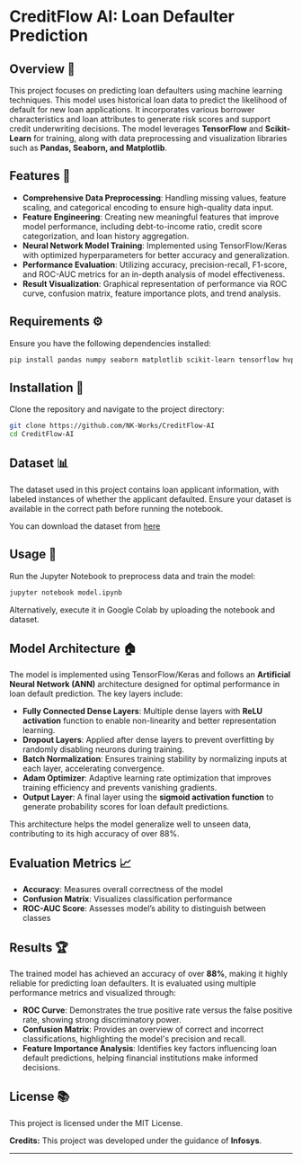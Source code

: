 # CreditFlow AI: Loan Defaulter Prediction

## Overview 💑

This project focuses on predicting loan defaulters using machine learning techniques. This model uses historical loan data to predict the likelihood of default for new loan applications. It incorporates various borrower characteristics and loan attributes to generate risk scores and support credit underwriting decisions. The model leverages **TensorFlow** and **Scikit-Learn** for training, along with data preprocessing and visualization libraries such as **Pandas, Seaborn, and Matplotlib**.

## Features 📂

- **Comprehensive Data Preprocessing**: Handling missing values, feature scaling, and categorical encoding to ensure high-quality data input.
- **Feature Engineering**: Creating new meaningful features that improve model performance, including debt-to-income ratio, credit score categorization, and loan history aggregation.
- **Neural Network Model Training**: Implemented using TensorFlow/Keras with optimized hyperparameters for better accuracy and generalization.
- **Performance Evaluation**: Utilizing accuracy, precision-recall, F1-score, and ROC-AUC metrics for an in-depth analysis of model effectiveness.
- **Result Visualization**: Graphical representation of performance via ROC curve, confusion matrix, feature importance plots, and trend analysis.

## Requirements ⚙️

Ensure you have the following dependencies installed:

```bash
pip install pandas numpy seaborn matplotlib scikit-learn tensorflow hvplot
```

## Installation 💾

Clone the repository and navigate to the project directory:

```bash
git clone https://github.com/NK-Works/CreditFlow-AI
cd CreditFlow-AI
```

## Dataset 📊

The dataset used in this project contains loan applicant information, with labeled instances of whether the applicant defaulted. Ensure your dataset is available in the correct path before running the notebook.

You can download the dataset from [here](https://drive.google.com/file/d/1837s3zKxAIlWEACd7iqzqeNjDNVwlspl/view?usp=sharing)

## Usage 🚀

Run the Jupyter Notebook to preprocess data and train the model:

```bash
jupyter notebook model.ipynb
```

Alternatively, execute it in Google Colab by uploading the notebook and dataset.

## Model Architecture 🏠

The model is implemented using TensorFlow/Keras and follows an **Artificial Neural Network (ANN)** architecture designed for optimal performance in loan default prediction. The key layers include:

- **Fully Connected Dense Layers**: Multiple dense layers with **ReLU activation** function to enable non-linearity and better representation learning.
- **Dropout Layers**: Applied after dense layers to prevent overfitting by randomly disabling neurons during training.
- **Batch Normalization**: Ensures training stability by normalizing inputs at each layer, accelerating convergence.
- **Adam Optimizer**: Adaptive learning rate optimization that improves training efficiency and prevents vanishing gradients.
- **Output Layer**: A final layer using the **sigmoid activation function** to generate probability scores for loan default predictions.

This architecture helps the model generalize well to unseen data, contributing to its high accuracy of over 88%.

## Evaluation Metrics 📈

- **Accuracy**: Measures overall correctness of the model
- **Confusion Matrix**: Visualizes classification performance
- **ROC-AUC Score**: Assesses model’s ability to distinguish between classes

## Results 🏆

The trained model has achieved an accuracy of over **88%**, making it highly reliable for predicting loan defaulters. It is evaluated using multiple performance metrics and visualized through:

- **ROC Curve**: Demonstrates the true positive rate versus the false positive rate, showing strong discriminatory power.
- **Confusion Matrix**: Provides an overview of correct and incorrect classifications, highlighting the model's precision and recall.
- **Feature Importance Analysis**: Identifies key factors influencing loan default predictions, helping financial institutions make informed decisions.

## License 📚

This project is licensed under the MIT License.

**Credits:** This project was developed under the guidance of **Infosys**.

---
